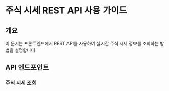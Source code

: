 # 주식 시세 REST API 사용 가이드

## 개요
이 문서는 프론트엔드에서 REST API를 사용하여 실시간 주식 시세 정보를 조회하는 방법을 설명합니다.

## API 엔드포인트

### 주식 시세 조회

